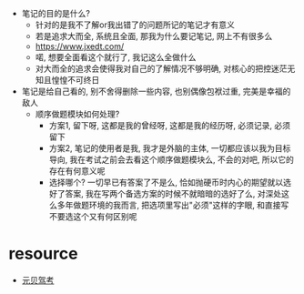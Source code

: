 - 笔记的目的是什么?
    - 针对的是我不了解or我出错了的问题所记的笔记才有意义
    - 若是追求大而全, 系统且全面, 那我为什么要记笔记, 网上不有很多么
    - https://www.jxedt.com/
    - 喏, 想要全面看这个就行了, 我记这么全做什么
    - 对大而全的追求会使得我对自己的了解情况不够明确, 对核心的把控迷茫无知且惶惶不可终日
- 笔记是给自己看的, 别不舍得删除一些内容, 也别偶像包袱过重, 完美是幸福的敌人
    - 顺序做题模块如何处理?
        - 方案1, 留下呀, 这都是我的曾经呀, 这都是我的经历呀, 必须记录, 必须留下
        - 方案2, 笔记的使用者是我, 我才是外脑的主体, 一切都应该以我为目标导向, 我在考试之前会去看这个顺序做题模块么, 不会的对吧, 所以它的存在有何意义呢
        - 选择哪个? 一切早已有答案了不是么, 恰如抛硬币时内心的期望就以选好了答案, 我在写两个备选方案的时候不就暗暗的选好了么, 对深处这么多年做题环境的我而言, 把选项里写出"必须"这样的字眼, 和直接写不要选这个又有何区别呢

# resource
- [元贝驾考](https://m.ybjk.com/)